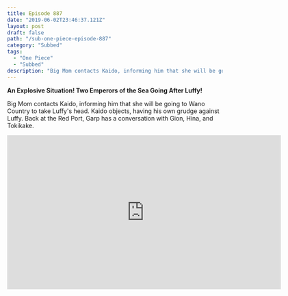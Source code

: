 ```yaml
---
title: Episode 887
date: "2019-06-02T23:46:37.121Z"
layout: post
draft: false
path: "/sub-one-piece-episode-887"
category: "Subbed"
tags:
  - "One Piece"
  - "Subbed"
description: "Big Mom contacts Kaido, informing him that she will be going to Wano Country to take Luffy's head. Kaido objects, having his own grudge against Luffy. Back at the Red Port, Garp has a conversation with Gion, Hina, and Tokikake."
---
```

**An Explosive Situation! Two Emperors of the Sea Going After Luffy!**
<p>
Big Mom contacts Kaido, informing him that she will be going to Wano Country to take Luffy's head. Kaido objects, having his own grudge against Luffy. Back at the Red Port, Garp has a conversation with Gion, Hina, and Tokikake.
</p>
<iframe width="640" height="360" src="https://www.rapidvideo.com/e/G3T4TXRIKN" frameborder="0" marginwidth=0 marginheight=0 scrolling=no allowfullscreen></iframe>
